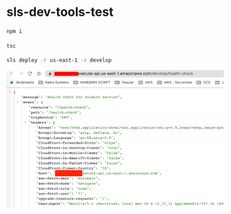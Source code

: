 # sls-dev-tools-test

```bash
npm i

tsc

sls deploy -r us-east-1 -s develop
```

![Img](./doc.png)
